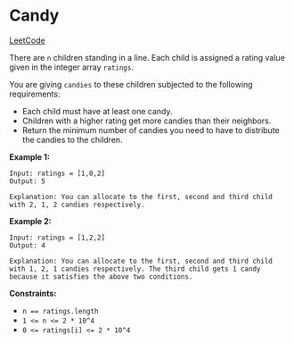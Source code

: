# Candy

[LeetCode](https://leetcode.com/problems/candy/)

There are `n` children standing in a line. Each child is assigned a rating value given in the integer array `ratings`.

You are giving `candies` to these children subjected to the following requirements:

- Each child must have at least one candy.
- Children with a higher rating get more candies than their neighbors.
- Return the minimum number of candies you need to have to distribute the candies to the children.

**Example 1:**

```text
Input: ratings = [1,0,2]
Output: 5

Explanation: You can allocate to the first, second and third child with 2, 1, 2 candies respectively.
```

**Example 2:**

```text
Input: ratings = [1,2,2]
Output: 4

Explanation: You can allocate to the first, second and third child with 1, 2, 1 candies respectively. The third child gets 1 candy because it satisfies the above two conditions.
```

**Constraints:**

- `n == ratings.length`
- `1 <= n <= 2 * 10^4`
- `0 <= ratings[i] <= 2 * 10^4`
